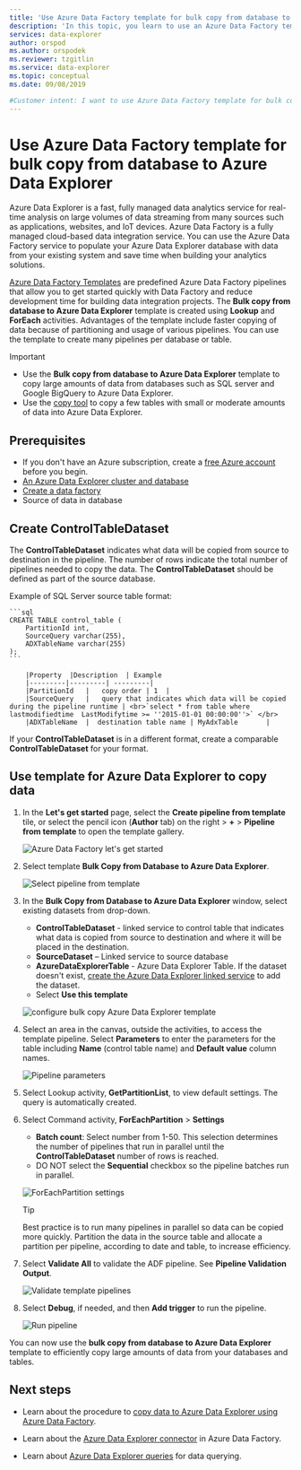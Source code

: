```yaml
---
title: 'Use Azure Data Factory template for bulk copy from database to Azure Data Explorer'
description: 'In this topic, you learn to use an Azure Data Factory template for bulk copy from database to Azure Data Explorer'
services: data-explorer
author: orspod
ms.author: orspodek
ms.reviewer: tzgitlin
ms.service: data-explorer
ms.topic: conceptual
ms.date: 09/08/2019

#Customer intent: I want to use Azure Data Factory template for bulk copy from database to Azure Data Explorer.
---
```


# Use Azure Data Factory template for bulk copy from database to Azure Data Explorer

Azure Data Explorer is a fast, fully managed data analytics service for real-time analysis on large volumes of data streaming from many sources such as applications, websites, and IoT devices. Azure Data Factory is a fully managed cloud-based data integration service. You can use the Azure Data Factory service to populate your Azure Data Explorer database with data from your existing system and save time when building your analytics solutions. 

[Azure Data Factory Templates](/azure/data-factory/solution-templates-introduction) are predefined Azure Data Factory pipelines that allow you to get started quickly with Data Factory and reduce development time for building data integration projects. 
The **Bulk copy from database to Azure Data Explorer** template is created using **Lookup** and **ForEach** activities. Advantages of the template include faster copying of data because of partitioning and usage of various pipelines. You can use the template to create many pipelines per database or table. 

> [!IMPORTANT]
> * Use the **Bulk copy from database to Azure Data Explorer** template to copy large amounts of data from databases such as SQL server and Google BigQuery to Azure Data Explorer. 
> * Use the [copy tool](data-factory-load-data.md) to copy a few tables with small or moderate amounts of data into Azure Data Explorer. 

## Prerequisites

* If you don't have an Azure subscription, create a [free Azure account](https://azure.microsoft.com/free/) before you begin.
* [An Azure Data Explorer cluster and database](create-cluster-database-portal.md)
* [Create a data factory](data-factory-load-data.md#create-a-data-factory)
* Source of data in database

## Create ControlTableDataset

The **ControlTableDataset** indicates what data will be copied from source to destination in the pipeline. The number of rows indicate the total number of pipelines needed to copy the data. The **ControlTableDataset** should be defined as part of the source database.

Example of SQL Server source table format:
    
    ```sql   
    CREATE TABLE control_table (
        PartitionId int,
        SourceQuery varchar(255),
        ADXTableName varchar(255)
    );
    ```
    
        |Property  |Description  | Example
        |---------|---------| ---------|
        |PartitionId   |   copy order | 1  |  
        |SourceQuery   |   query that indicates which data will be copied during the pipeline runtime | <br>`select * from table where lastmodifiedtime  LastModifytime >= ''2015-01-01 00:00:00''>` </br>    
        |ADXTableName  |  destination table name | MyAdxTable       |  

If your **ControlTableDataset** is in a different format, create a comparable **ControlTableDataset** for your format.

## Use template for Azure Data Explorer to copy data

1. In the **Let's get started** page, select the **Create pipeline from template** tile, or select the pencil icon (**Author** tab) on the right > **+** > **Pipeline from template** to open the template gallery.

    ![Azure Data Factory let's get started](media/data-factory-template/adf-get-started.png)

1. Select template **Bulk Copy from Database to Azure Data Explorer**.
 
    ![Select pipeline from template](media/data-factory-template/pipeline-from-template.png)

1.  In the **Bulk Copy from Database to Azure Data Explorer** window, select existing datasets from drop-down. 

    * **ControlTableDataset** - linked service to control table that indicates what data is copied from source to destination and where it will be placed in the destination. 
    * **SourceDataset** – Linked service to source database 
    * **AzureDataExplorerTable** - Azure Data Explorer Table. If the dataset doesn't exist, [create the Azure Data Explorer linked service](data-factory-load-data.md#create-the-azure-data-explorer-linked-service) to add the dataset.
    * Select **Use this template**

    ![configure bulk copy Azure Data Explorer template](media/data-factory-template/configure-bulk-copy-adx-template.png)

1. Select an area in the canvas, outside the activities, to access the template pipeline. Select **Parameters** to enter the parameters for the table including **Name** (control table name) and **Default value** column names.

    ![Pipeline parameters](media/data-factory-template/pipeline-parameters.png)

1.	Select Lookup activity, **GetPartitionList**, to view default settings. The query is automatically created.
1.	Select Command activity, **ForEachPartition** > **Settings**
    * **Batch count**: Select number from 1-50. This selection determines the number of pipelines that run in parallel until the **ControlTableDataset** number of rows is reached. 
    * DO NOT select the **Sequential** checkbox so the pipeline batches run in parallel.

    ![ForEachPartition settings](media/data-factory-template/foreach-partition-settings.png)

    > [!TIP]
    > Best practice is to run many pipelines in parallel so data can be copied more quickly. Partition the data in the source table and allocate a partition per pipeline, according to date and table, to increase efficiency.

1. Select **Validate All** to validate the ADF pipeline. See **Pipeline Validation Output**.

    ![Validate template pipelines](media/data-factory-template/validate-template-pipelines.png)

1. Select **Debug**, if needed, and then **Add trigger** to run the pipeline.

    ![Run pipeline](media/data-factory-template/trigger-run-of-pipeline.png)    


You can now use the **bulk copy from database to Azure Data Explorer** template to efficiently copy large amounts of data from your databases and tables.

## Next steps

* Learn about the procedure to [copy data to Azure Data Explorer using Azure Data Factory](data-factory-load-data.md).

* Learn about the [Azure Data Explorer connector](/azure/data-factory/connector-azure-data-explorer) in Azure Data Factory.

* Learn about [Azure Data Explorer queries](/azure/data-explorer/web-query-data) for data querying.







